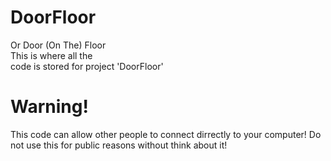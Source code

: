 # DoorFloor
Or Door (On The) Floor<br/>
This is where all the<br/>
code is stored for project 'DoorFloor'<br/>
# Warning!
This code can allow other people to connect dirrectly to
your computer! Do not use this for public reasons without think about it!
